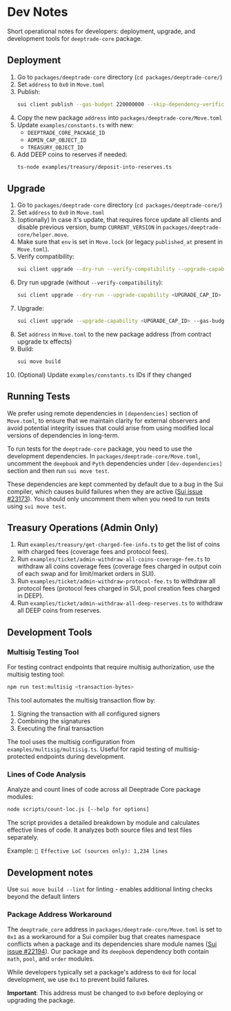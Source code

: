 # Dev Notes

Short operational notes for developers: deployment, upgrade, and development tools for `deeptrade-core` package.

## Deployment

1. Go to `packages/deeptrade-core` directory (`cd packages/deeptrade-core/`)
2. Set `address` to `0x0` in `Move.toml`
3. Publish:
   ```bash
   sui client publish --gas-budget 220000000 --skip-dependency-verification
   ```
4. Copy the new package `address` into `packages/deeptrade-core/Move.toml`
5. Update `examples/constants.ts` with new:
   - `DEEPTRADE_CORE_PACKAGE_ID`
   - `ADMIN_CAP_OBJECT_ID`
   - `TREASURY_OBJECT_ID`
6. Add DEEP coins to reserves if needed:
   ```bash
   ts-node examples/treasury/deposit-into-reserves.ts
   ```

## Upgrade

1. Go to `packages/deeptrade-core` directory (`cd packages/deeptrade-core/`)
2. Set `address` to `0x0` in `Move.toml`
3. (optionally) In case it's update, that requires force update all clients and disable previous version, bump `CURRENT_VERSION` in `packages/deeptrade-core/helper.move`.
4. Make sure that `env` is set in `Move.lock` (or legacy `published_at` present in `Move.toml`).
5. Verify compatibility:
   ```bash
   sui client upgrade --dry-run --verify-compatibility --upgrade-capability <UPGRADE_CAP_ID> --gas-budget 1000000000
   ```
6. Dry run upgrade (without `--verify-compatibility`):
   ```bash
   sui client upgrade --dry-run --upgrade-capability <UPGRADE_CAP_ID> --gas-budget 1000000000
   ```
7. Upgrade:
   ```bash
   sui client upgrade --upgrade-capability <UPGRADE_CAP_ID> --gas-budget 1000000000
   ```
8. Set `address` in `Move.toml` to the new package address (from contract upgrade tx effects)
9. Build:
   ```bash
   sui move build
   ```
10. (Optional) Update `examples/constants.ts` IDs if they changed

## Running Tests

We prefer using remote dependencies in `[dependencies]` section of `Move.toml`, to ensure that we maintain clarity for external observers and avoid potential integrity issues that could arise from using modified local versions of dependencies in long-term.

To run tests for the `deeptrade-core` package, you need to use the development dependencies. In `packages/deeptrade-core/Move.toml`, uncomment the `deepbook` and `Pyth` dependencies under `[dev-dependencies]` section and then run `sui move test`.

These dependencies are kept commented by default due to a bug in the Sui compiler, which causes build failures when they are active ([Sui issue #23173](https://github.com/MystenLabs/sui/issues/23173)). You should only uncomment them when you need to run tests using `sui move test`.

## Treasury Operations (Admin Only)

1. Run `examples/treasury/get-charged-fee-info.ts` to get the list of coins with charged fees (coverage fees and protocol fees).
2. Run `examples/ticket/admin-withdraw-all-coins-coverage-fee.ts` to withdraw all coins coverage fees (coverage fees charged in output coin of each swap and for limit/market orders in SUI).
3. Run `examples/ticket/admin-withdraw-protocol-fee.ts` to withdraw all protocol fees (protocol fees charged in SUI, pool creation fees charged in DEEP).
4. Run `examples/ticket/admin-withdraw-all-deep-reserves.ts` to withdraw all DEEP coins from reserves.

## Development Tools

### Multisig Testing Tool

For testing contract endpoints that require multisig authorization, use the multisig testing tool:

```bash
npm run test:multisig <transaction-bytes>
```

This tool automates the multisig transaction flow by:

1. Signing the transaction with all configured signers
2. Combining the signatures
3. Executing the final transaction

The tool uses the multisig configuration from `examples/multisig/multisig.ts`. Useful for rapid testing of multisig-protected endpoints during development.

### Lines of Code Analysis

Analyze and count lines of code across all Deeptrade Core package modules:

```bash
node scripts/count-loc.js [--help for options]
```

The script provides a detailed breakdown by module and calculates effective lines of code. It analyzes both source files and test files separately.

Example: `🎯 Effective LoC (sources only): 1,234 lines`

## Development notes

Use `sui move build --lint` for linting - enables additional linting checks beyond the default linters

### Package Address Workaround

The `deeptrade_core` address in `packages/deeptrade-core/Move.toml` is set to `0x1` as a workaround for a Sui compiler bug that creates namespace conflicts when a package and its dependencies share module names ([Sui issue #22194](https://github.com/MystenLabs/sui/issues/22194)). Our package and its `deepbook` dependency both contain `math`, `pool`, and `order` modules.

While developers typically set a package's address to `0x0` for local development, we use `0x1` to prevent build failures.

**Important**: This address must be changed to `0x0` before deploying or upgrading the package.
